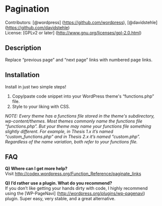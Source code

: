 Pagination
===========
Contributors: [@wordpress] (https://github.com/wordpress), [@davidstehle] (https://github.com/davidstehle)<br>
License: [GPLv2 or later] (http://www.gnu.org/licenses/gpl-2.0.html)

Description
-----------
Replace “previous page” and “next page” links with numbered page links.

Installation
-----------
Install in just two simple steps!

1. Copy/paste code snippet into your WordPress theme's “functions.php” file.
2. Style to your liking with CSS.

*NOTE: Every theme has a functions file stored in the theme's subdirectory, wp-content/themes. Most themes commonly name the functions file “functions.php”. But your theme may name your functions file something slightly different. For example, in Thesis 1.x it’s named “custom_functions.php” and in Thesis 2.x it’s named “custom.php”. Regardless of the name variation, both refer to your functions file.*

FAQ
-----------
**Q) Where can I get more help?**<br>
Visit http://codex.wordpress.org/Function_Reference/paginate_links

**Q) I’d rather use a plugin. What do you recommend?**<br>
If you don’t like getting your hands dirty with code, I highly recommend using the [WP-PageNavi] (http://wordpress.org/plugins/wp-pagenavi) plugin. Super easy, very stable, and a great alternative.
